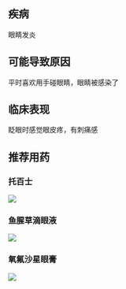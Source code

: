 ## 疾病

眼睛发炎

## 可能导致原因

平时喜欢用手碰眼睛，眼睛被感染了

## 临床表现

眨眼时感觉眼皮疼，有刺痛感

## 推荐用药

### 托百士

![](https://img.alicdn.com/imgextra/i4/761832027/O1CN01KUpX9I1QqPMCO9xD7_!!0-item_pic.jpg_430x430q90.jpg)

### 鱼腥草滴眼液

![](https://img.alicdn.com/imgextra/i4/4135349113/O1CN01Cap9be2HBns4EVIxI_!!0-item_pic.jpg_430x430q90.jpg)

### 氧氟沙星眼膏

![](https://img.alicdn.com/imgextra/i1/TB16VavKVXXXXbzaXXXXXXXXXXX_!!0-item_pic.jpg_430x430q90.jpg)